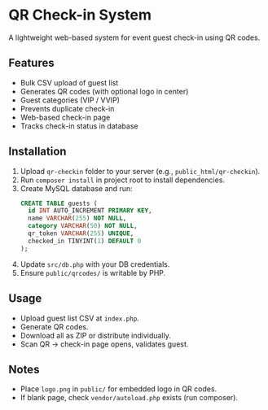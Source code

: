 # QR Check-in System

A lightweight web-based system for event guest check-in using QR codes.

## Features
- Bulk CSV upload of guest list
- Generates QR codes (with optional logo in center)
- Guest categories (VIP / VVIP)
- Prevents duplicate check-in
- Web-based check-in page
- Tracks check-in status in database

## Installation
1. Upload `qr-checkin` folder to your server (e.g., `public_html/qr-checkin`).
2. Run `composer install` in project root to install dependencies.
3. Create MySQL database and run:
   ```sql
   CREATE TABLE guests (
     id INT AUTO_INCREMENT PRIMARY KEY,
     name VARCHAR(255) NOT NULL,
     category VARCHAR(50) NOT NULL,
     qr_token VARCHAR(255) UNIQUE,
     checked_in TINYINT(1) DEFAULT 0
   );
   ```
4. Update `src/db.php` with your DB credentials.
5. Ensure `public/qrcodes/` is writable by PHP.

## Usage
- Upload guest list CSV at `index.php`.
- Generate QR codes.
- Download all as ZIP or distribute individually.
- Scan QR → check-in page opens, validates guest.

## Notes
- Place `logo.png` in `public/` for embedded logo in QR codes.
- If blank page, check `vendor/autoload.php` exists (run composer).

